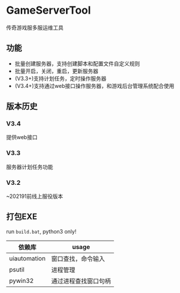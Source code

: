 # GameServerTool
传奇游戏服多服运维工具

## 功能
- 批量创建服务器，支持创建脚本和配置文件自定义规则
- 批量开启，关闭，重启，更新服务器
- (V3.3+)支持计划任务，定时操作服务器
- (V3.4+)支持通过web接口操作服务器，和游戏后台管理系统配合使用

## 版本历史
### V3.4
提供web接口
### V3.3
服务器计划任务功能
### V3.2
~202191前线上服役版本

## 打包EXE
run `build.bat`, python3 only!

| 依赖库       | usage                |
| ------------ | -------------------- |
| uiautomation | 窗口查找，命令输入   |
| psutil       | 进程管理             |
| pywin32      | 通过进程查找窗口句柄 |

